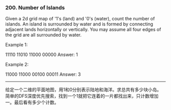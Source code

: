 ### 200. Number of Islands

Given a 2d grid map of '1's (land) and '0's (water), count the number of islands. An island is surrounded by water and is formed by connecting adjacent lands horizontally or vertically. You may assume all four edges of the grid are all surrounded by water.

Example 1:

11110
11010
11000
00000
Answer: 1

Example 2:

11000
11000
00100
00011
Answer: 3

* * * 

给定一个二维的平面地图，用1和0分别表示陆地和海洋。求总共有多少块小岛。   
简单的DFS深度优先搜索，找到一个1就把它连着的一片都找出来，只计数增加一。最后看有多少个计数。   

